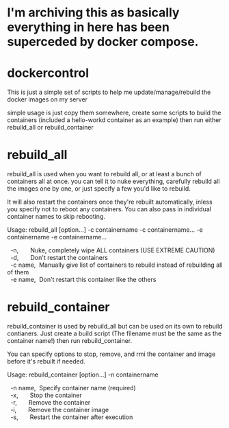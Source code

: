 # I'm archiving this as basically everything in here has been superceded by docker compose.

# dockercontrol

This is just a simple set of scripts to help me update/manage/rebuild the docker images on my server

simple usage is just copy them somewhere, create some scripts to build the containers (included a hello-workd container as an example) then run either rebuild_all or rebuild_container

# rebuild_all

rebuild_all is used when you want to rebuild all, or at least a bunch of containers all at once.  you can tell it to nuke everything, carefully rebuild all the images one by one, or just specify a few you'd like to rebuild.

It will also restart the containers once they're rebuilt automatically, inless you specify not to reboot any containers.  You can also pass in individual container names to skip rebooting.

Usage: rebuild_all [option...] -c containername -c containername... -e containername -e containername... 

&nbsp;&nbsp;-n,&nbsp;&nbsp;&nbsp;&nbsp;&nbsp;&nbsp;&nbsp;Nuke, completely wipe ALL containers (USE EXTREME CAUTION)<br>
&nbsp;&nbsp;-d,&nbsp;&nbsp;&nbsp;&nbsp;&nbsp;&nbsp;&nbsp;Don't restart the containers<br>
&nbsp;&nbsp;-c name,&nbsp;&nbsp;Manually give list of containers to rebuild instead of rebuilding all of them<br>
&nbsp;&nbsp;-e name,&nbsp;&nbsp;Don't restart this container like the others<br>


# rebuild_container

rebuild_container is used by rebuild_all but can be used on its own to rebuild contianers.  Just create a build script (The filename must be the same as the container name!) then run rebuild_container.

You can specify options to stop, remove, and rmi the container and image before it's rebuilt if needed.

Usage: rebuild_container [option...] -n containername

&nbsp;&nbsp;-n name,&nbsp;&nbsp;Specify container name (required)<br>
&nbsp;&nbsp;-x,&nbsp;&nbsp;&nbsp;&nbsp;&nbsp;&nbsp;&nbsp;Stop the container<br>
&nbsp;&nbsp;-r,&nbsp;&nbsp;&nbsp;&nbsp;&nbsp;&nbsp;&nbsp;Remove the container<br>
&nbsp;&nbsp;-i,&nbsp;&nbsp;&nbsp;&nbsp;&nbsp;&nbsp;&nbsp;Remove the container image<br>
&nbsp;&nbsp;-s,&nbsp;&nbsp;&nbsp;&nbsp;&nbsp;&nbsp;&nbsp;Restart the container after execution<br>

